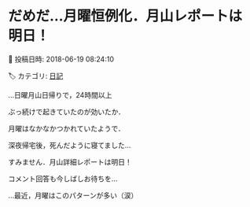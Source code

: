 # だめだ…月曜恒例化．月山レポートは明日！

📅 投稿日時: 2018-06-19 08:24:10

🏷️ カテゴリ: [日記](cc4b5682fb7b8b144980957a978653fb0.md)

…日曜月山日帰りで，24時間以上


ぶっ続けで起きていたのが効いたか．


月曜はなかなかつかれていたようで．


深夜帰宅後，死んだように寝てました…





すみません．月山詳細レポートは明日！


コメント回答も今しばしお待ちを…





…最近，月曜はこのパターンが多い（涙）
